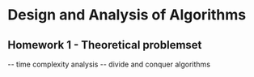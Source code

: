 # Design and Analysis of Algorithms
## Homework 1 - Theoretical problemset 
-- time complexity analysis
-- divide and conquer algorithms